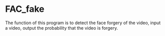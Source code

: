 # FAC_fake
The function of this program is to detect the face forgery of the video, input a video, output the probability that the video is forgery.
